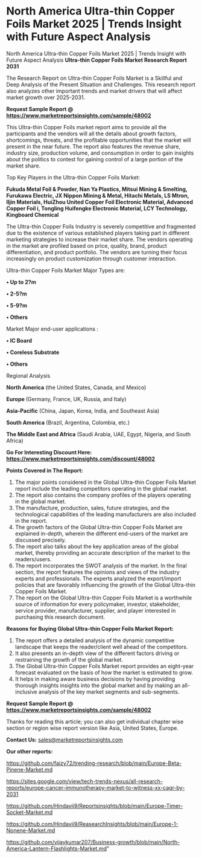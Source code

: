 # North America Ultra-thin Copper Foils Market 2025 | Trends Insight with Future Aspect Analysis
North America Ultra-thin Copper Foils Market 2025 | Trends Insight with Future Aspect Analysis
<strong>Ultra-thin Copper Foils Market Research Report 2031</strong>

The Research Report on Ultra-thin Copper Foils Market is a Skillful and Deep Analysis of the Present Situation and Challenges. This research report also analyzes other important trends and market drivers that will affect market growth over 2025-2031.

<strong>Request Sample Report @ <a href=https://www.marketreportsinsights.com/sample/48002>https://www.marketreportsinsights.com/sample/48002</a></strong>

This Ultra-thin Copper Foils market report aims to provide all the participants and the vendors will all the details about growth factors, shortcomings, threats, and the profitable opportunities that the market will present in the near future. The report also features the revenue share, industry size, production volume, and consumption in order to gain insights about the politics to contest for gaining control of a large portion of the market share.

Top Key Players in the Ultra-thin Copper Foils Market:

<strong>Fukuda Metal Foil & Powder, Nan Ya Plastics, Mitsui Mining & Smelting, Furukawa Electric, JX Nippon Mining & Metal, Hitachi Metals, LS Mtron, Iljin Materials, HuiZhou United Copper Foil Electronic Material, Advanced Copper Foil i, Tongling Huifengke Electronic Material, LCY Technology, Kingboard Chemical</strong>

The Ultra-thin Copper Foils Industry is severely competitive and fragmented due to the existence of various established players taking part in different marketing strategies to increase their market share. The vendors operating in the market are profiled based on price, quality, brand, product differentiation, and product portfolio. The vendors are turning their focus increasingly on product customization through customer interaction.

Ultra-thin Copper Foils Market Major Types are:

<strong>•  Up to 2?m

•  2-5?m

•  5-9?m

•  Others</strong>

Market Major end-user applications :

<strong>•  IC Board

•  Coreless Substrate

•  Others</strong>

Regional Analysis

</u><strong><b>North America</b></strong> (the United States, Canada, and Mexico)

<strong><b>Europe </b></strong>(Germany, France, UK, Russia, and Italy)

<strong><b>Asia-Pacific</b></strong> (China, Japan, Korea, India, and Southeast Asia)

<strong><b>South America</b></strong> (Brazil, Argentina, Colombia, etc.)

<strong><b>The Middle East and Africa</b></strong> (Saudi Arabia, UAE, Egypt, Nigeria, and South Africa)

<strong>Go For Interesting Discount Here: <a href=https://www.marketreportsinsights.com/discount/48002>https://www.marketreportsinsights.com/discount/48002</a></strong>

<strong>Points Covered in The Report:</strong>
<ol>
  <li>The major points considered in the Global Ultra-thin Copper Foils Market report include the leading competitors operating in the global market.</li>
  <li>The report also contains the company profiles of the players operating in the global market.</li>
  <li>The manufacture, production, sales, future strategies, and the technological capabilities of the leading manufacturers are also included in the report.</li>
  <li>The growth factors of the Global Ultra-thin Copper Foils Market are explained in-depth, wherein the different end-users of the market are discussed precisely.</li>
  <li>The report also talks about the key application areas of the global market, thereby providing an accurate description of the market to the readers/users.</li>
  <li>The report incorporates the SWOT analysis of the market. In the final section, the report features the opinions and views of the industry experts and professionals. The experts analyzed the export/import policies that are favorably influencing the growth of the Global Ultra-thin Copper Foils Market.</li>
  <li>The report on the Global Ultra-thin Copper Foils Market is a worthwhile source of information for every policymaker, investor, stakeholder, service provider, manufacturer, supplier, and player interested in purchasing this research document.</li>
</ol>
<strong>Reasons for Buying Global Ultra-thin Copper Foils Market Report:</strong>

<ol>
  <li>The report offers a detailed analysis of the dynamic competitive landscape that keeps the reader/client well ahead of the competitors.</li>
  <li>It also presents an in-depth view of the different factors driving or restraining the growth of the global market.</li>
  <li>The Global Ultra-thin Copper Foils Market report provides an eight-year forecast evaluated on the basis of how the market is estimated to grow.</li>
  <li>It helps in making aware business decisions by having providing thorough insights insights into the global market and by making an all-inclusive analysis of the key market segments and sub-segments.</li>
</ol>
<strong>Request Sample Report @ <a href=https://www.marketreportsinsights.com/sample/48002>https://www.marketreportsinsights.com/sample/48002</a></strong>


Thanks for reading this article; you can also get individual chapter wise section or region wise report version like Asia, United States, Europe.

<strong>Contact Us:</strong>
sales@marketreportsinsights.com

<strong>Our other reports:</strong>

<a href=https://github.com/faizy72/trending-research/blob/main/Europe-Beta-Pinene-Market.md>https://github.com/faizy72/trending-research/blob/main/Europe-Beta-Pinene-Market.md</a>

<a href=https://sites.google.com/view/tech-trends-nexus/all-research-reports/europe-cancer-immunotherapy-market-to-witness-xx-cagr-by-2031>https://sites.google.com/view/tech-trends-nexus/all-research-reports/europe-cancer-immunotherapy-market-to-witness-xx-cagr-by-2031</a>

<a href=https://github.com/Hindavii9/Reportsinsights/blob/main/Europe-Timer-Socket-Market.md>https://github.com/Hindavii9/Reportsinsights/blob/main/Europe-Timer-Socket-Market.md</a>

<a href=https://github.com/Hindavii9/ReasearchInsights/blob/main/Europe-1-Nonene-Market.md>https://github.com/Hindavii9/ReasearchInsights/blob/main/Europe-1-Nonene-Market.md</a>

<a href=https://github.com/vijaykumar207/Business-growth/blob/main/North-America-Lantern-Flashlights-Market.md>https://github.com/vijaykumar207/Business-growth/blob/main/North-America-Lantern-Flashlights-Market.md</a>"
